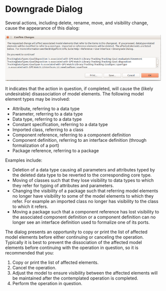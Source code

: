 Downgrade Dialog
========================

Several actions, including delete, rename, move, and visibility change, cause 
the appearance of this dialog:  

![Image of Downgrade Dialog](dialog.png)
  
It indicates that the action in question, if completed, will cause the (likely 
undesirable) disassociation of model elements.  The following model element 
types may be involved:  
  
* Attribute, referring to a data type
* Parameter, referring to a data type
* Data type, referring to a data type
* Constant specification, referring to a data type
* Imported class, referring to a class 
* Component reference, referring to a component definition
* Component definition, referring to an interface definition (through formalization of a port)
* Package reference, referring to a package 
  
Examples include:  

* Deletion of a data type causing all parameters and attributes typed by the 
deleted data type to be reverted to the corresponding core type.
* Moving of classes such that they lose visibility to data types to which they 
refer for typing of attributes and parameters.
* Changing the visibility of a package such that referring model elements no 
longer have visibility to some of the model elements to which they refer.  For 
example an imported class no longer has visibility to the class to which it refers.
* Moving a package such that a component reference has lost visibility to the 
associated component definition or a component definition can no longer see an 
interface definition used to formalize one of its ports. 
  
The dialog presents an opportunity to copy or print the list of affected model 
elements before either continuing or canceling the operation.  Typically it is 
best to prevent the dissociation of the affected model elements before 
continuing with the operation in question, so it is recommended that you:  

1. Copy or print the list of affected elements.
2. Cancel the operation.
3. Adjust the model to ensure visibility between the affected elements will be 
maintained after the contemplated operation is completed.
4. Perform the operation in question.
  
  